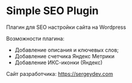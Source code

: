 # Simple SEO Plugin
Плагин для SEO настройки сайта на Wordpress

Возможности плагина:
- Добавление описания и ключевых слов;
- Добавление счетчика Яндекс Метрики
- Добавление ИКС-иконки (Яндекс)

Сайт разработчика: https://sergeydev.com
